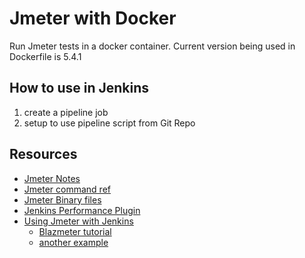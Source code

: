 # Jmeter with Docker

Run Jmeter tests in a docker container. Current version being used in Dockerfile is 5.4.1

## How to use in Jenkins

1. create a pipeline job 
2. setup to use pipeline script from Git Repo

## Resources
- [Jmeter Notes](https://github.com/anishst/Learn/blob/master/Testing/Performance/jmeter_notes.md)
- [Jmeter command ref](https://jmeter.apache.org/usermanual/get-started.html#options)
- [Jmeter Binary files](https://ftp.wayne.edu/apache/jmeter/)
- [Jenkins Performance Plugin](https://www.jenkins.io/doc/pipeline/steps/performance/)
- [Using Jmeter with Jenkins](https://www.jenkins.io/doc/book/using/using-jmeter-with-jenkins/)
    - [Blazmeter tutorial](https://www.blazemeter.com/blog/running-jmeter-test-jenkins-pipeline-tutorial)
    - [another example](https://www.baeldung.com/ops/jenkins-and-jmeter)